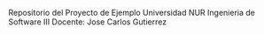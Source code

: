 Repositorio del Proyecto de Ejemplo
Universidad NUR
Ingenieria de Software III
Docente: Jose Carlos Gutierrez